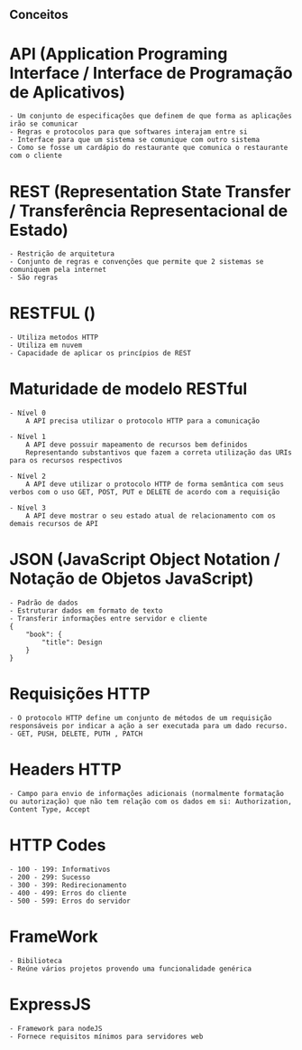 ## Conceitos
# API (Application Programing Interface / Interface de Programação de Aplicativos)
```
- Um conjunto de especificações que definem de que forma as aplicações irão se comunicar
- Regras e protocolos para que softwares interajam entre si
- Interface para que um sistema se comunique com outro sistema
- Como se fosse um cardápio do restaurante que comunica o restaurante com o cliente
```

# REST (Representation State Transfer / Transferência Representacional de Estado)
```
- Restrição de arquitetura
- Conjunto de regras e convenções que permite que 2 sistemas se comuniquem pela internet
- São regras
```

# RESTFUL ()
```
- Utiliza metodos HTTP
- Utiliza em nuvem
- Capacidade de aplicar os princípios de REST
```

# Maturidade de modelo RESTful
```
- Nível 0
    A API precisa utilizar o protocolo HTTP para a comunicação

- Nível 1
    A API deve possuir mapeamento de recursos bem definidos
    Representando substantivos que fazem a correta utilização das URIs para os recursos respectivos

- Nível 2
    A API deve utilizar o protocolo HTTP de forma semântica com seus verbos com o uso GET, POST, PUT e DELETE de acordo com a requisição

- Nível 3
    A API deve mostrar o seu estado atual de relacionamento com os demais recursos de API
```

# JSON (JavaScript Object Notation / Notação de Objetos JavaScript)
```
- Padrão de dados
- Estruturar dados em formato de texto
- Transferir informações entre servidor e cliente
{
    "book": {
        "title": Design
    }
}
```

# Requisições HTTP
```
- O protocolo HTTP define um conjunto de métodos de um requisição responsáveis por indicar a ação a ser executada para um dado recurso.
- GET, PUSH, DELETE, PUTH , PATCH
```

# Headers HTTP
```
- Campo para envio de informações adicionais (normalmente formatação ou autorização) que não tem relação com os dados em si: Authorization, Content Type, Accept
```

# HTTP Codes
```
- 100 - 199: Informativos
- 200 - 299: Sucesso
- 300 - 399: Redirecionamento
- 400 - 499: Erros do cliente
- 500 - 599: Erros do servidor
```

# FrameWork
```
- Bibilioteca
- Reúne vários projetos provendo uma funcionalidade genérica
```

# ExpressJS
```
- Framework para nodeJS
- Fornece requisitos mínimos para servidores web
```